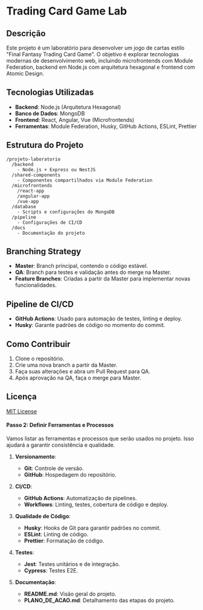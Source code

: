 # Trading Card Game Lab

## Descrição
Este projeto é um laboratório para desenvolver um jogo de cartas estilo "Final Fantasy Trading Card Game". O objetivo é explorar tecnologias modernas de desenvolvimento web, incluindo microfrontends com Module Federation, backend em Node.js com arquitetura hexagonal e frontend com Atomic Design.

## Tecnologias Utilizadas
- **Backend**: Node.js (Arquitetura Hexagonal)
- **Banco de Dados**: MongoDB
- **Frontend**: React, Angular, Vue (Microfrontends)
- **Ferramentas**: Module Federation, Husky, GitHub Actions, ESLint, Prettier

## Estrutura do Projeto
```
/projeto-laboratorio
  /backend
    - Node.js + Express ou NestJS
  /shared-components
    - Componentes compartilhados via Module Federation
  /microfrontends
    /react-app
    /angular-app
    /vue-app
  /database
    - Scripts e configurações do MongoDB
  /pipeline
    - Configurações de CI/CD
  /docs
    - Documentação do projeto
```

## Branching Strategy
- **Master**: Branch principal, contendo o código estável.
- **QA**: Branch para testes e validação antes do merge na Master.
- **Feature Branches**: Criadas a partir da Master para implementar novas funcionalidades.

## Pipeline de CI/CD
- **GitHub Actions**: Usado para automação de testes, linting e deploy.
- **Husky**: Garante padrões de código no momento do commit.

## Como Contribuir
1. Clone o repositório.
2. Crie uma nova branch a partir da Master.
3. Faça suas alterações e abra um Pull Request para QA.
4. Após aprovação na QA, faça o merge para Master.

## Licença
[MIT License](LICENSE)

#### **Passo 2: Definir Ferramentas e Processos**
Vamos listar as ferramentas e processos que serão usados no projeto. Isso ajudará a garantir consistência e qualidade.

1. **Versionamento**:
   - **Git**: Controle de versão.
   - **GitHub**: Hospedagem do repositório.

2. **CI/CD**:
   - **GitHub Actions**: Automatização de pipelines.
   - **Workflows**: Linting, testes, cobertura de código e deploy.

3. **Qualidade de Código**:
   - **Husky**: Hooks de Git para garantir padrões no commit.
   - **ESLint**: Linting de código.
   - **Prettier**: Formatação de código.

4. **Testes**:
   - **Jest**: Testes unitários e de integração.
   - **Cypress**: Testes E2E.

5. **Documentação**:
   - **README.md**: Visão geral do projeto.
   - **PLANO_DE_ACAO.md**: Detalhamento das etapas do projeto.


